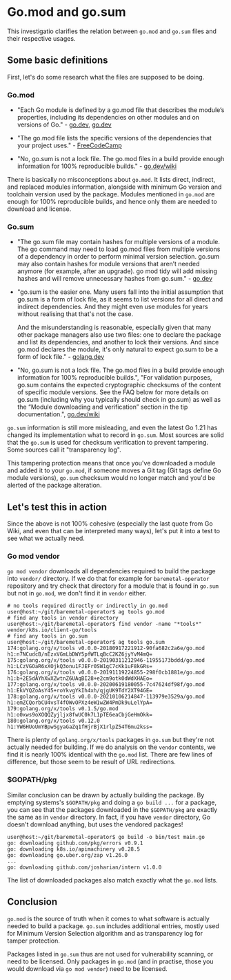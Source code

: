 # Go.mod and go.sum

This investigatio clarifies the relation between `go.mod` and `go.sum` files and
their respective usages.

## Some basic definitions

First, let's do some research what the files are supposed to be doing.

### Go.mod

- "Each Go module is defined by a go.mod file that describes the module’s
   properties, including its dependencies on other modules and on versions of
   Go." - [go.dev](https://go.dev/doc/modules/gomod-ref),
   [go.dev](https://go.dev/ref/mod)

- "The go.mod file lists the specific versions of the dependencies that your
   project uses." -
   [FreeCodeCamp](https://www.freecodecamp.org/news/golang-environment-gopath-vs-go-mod/#:~:text=sum%20file.-,The%20go.,all%20projects%20on%20your%20system.)

- "No, go.sum is not a lock file. The go.mod files in a build provide
   enough information for 100% reproducible builds." -
   [go.dev/wiki](https://go.dev/wiki/Modules#is-gosum-a-lock-file-why-does-gosum-include-information-for-module-versions-i-am-no-longer-using)

There is basically no misconceptions about `go.mod`. It lists direct, indirect,
and replaced modules information, alongside with minimum Go version and
toolchain version used by the package. Modules mentioned in `go.mod` are enough
for 100% reproducible builds, and hence only them are needed to download and
license.

### Go.sum

- "The go.sum file may contain hashes for multiple versions of a module.
  The go command may need to load go.mod files from multiple versions of
  a dependency in order to perform minimal version selection. go.sum may
  also contain hashes for module versions that aren’t needed anymore
  (for example, after an upgrade). go mod tidy will add missing hashes
  and will remove unnecessary hashes from go.sum." -
  [go.dev](https://go.dev/ref/mod#go-sum-files)

- "go.sum is the easier one. Many users fall into the initial assumption
  that go.sum is a form of lock file, as it seems to list versions for all
  direct and indirect dependencies. And they might even use modules for
  years without realising that that's not the case.

  And the misunderstanding is reasonable, especially given that many other
  package managers also use two files: one to declare the package and list
  its dependencies, and another to lock their versions. And since go.mod
  declares the module, it's only natural to expect go.sum to be a form of
  lock file." -
  [golang.dev](https://groups.google.com/g/golang-dev/c/wkIlHZL-NNk)

- "No, go.sum is not a lock file. The go.mod files in a build provide
   enough information for 100% reproducible builds.",
   "For validation purposes, go.sum contains the expected cryptographic
   checksums of the content of specific module versions. See the FAQ
   below for more details on go.sum (including why you typically should
   check in go.sum) as well as the “Module downloading and verification”
   section in the tip documentation.",
  [go.dev/wiki](https://go.dev/wiki/Modules#is-gosum-a-lock-file-why-does-gosum-include-information-for-module-versions-i-am-no-longer-using)

`go.sum` information is still more misleading, and even the latest Go 1.21
has changed its implementation what to record in `go.sum`. Most sources
are solid that the `go.sum` is used for checksum verification to prevent
tampering. Some sources call it "transparency log".

This tampering protection means that once you've downloaded a module and
added it to your `go.mod`, if someone moves a Git tag (Git tags define
Go module versions), `go.sum` checksum would no longer match and you'd be
alerted of the package alteration.

## Let's test this in action

Since the above is not 100% cohesive (especially the last quote from
Go Wiki, and even that can be interpreted many ways), let's put it into
a test to see what we actually need.

### Go mod vendor

`go mod vendor` downloads all dependencies required to build the package
into `vendor/` directory. If we do that for example for `baremetal-operator`
repository and try check that directory for a module that is found in
`go.sum` but not in `go.mod`, we don't find it in `vendor` either.

```console
# no tools required directly or indirectly in go.mod
user@host:~/git/baremetal-operator$ ag tools go.mod
# find any tools in vendor directory
user@host:~/git/baremetal-operator$ find vendor -name "*tools*"
vendor/k8s.io/client-go/tools
# find any tools in go.sum
user@host:~/git/baremetal-operator$ ag tools go.sum
174:golang.org/x/tools v0.0.0-20180917221912-90fa682c2a6e/go.mod h1:n7NCudcB/nEzxVGmLbDWY5pfWTLqBcC2KZ6jyYvM4mQ=
175:golang.org/x/tools v0.0.0-20190311212946-11955173bddd/go.mod h1:LCzVGOaR6xXOjkQ3onu1FJEFr0SW1gC7cKk1uF8kGRs=
176:golang.org/x/tools v0.0.0-20191119224855-298f0cb1881e/go.mod h1:b+2E5dAYhXwXZwtnZ6UAqBI28+e2cm9otk0dWdXHAEo=
177:golang.org/x/tools v0.0.0-20200619180055-7c47624df98f/go.mod h1:EkVYQZoAsY45+roYkvgYkIh4xh/qjgUK9TdY2XT94GE=
178:golang.org/x/tools v0.0.0-20210106214847-113979e3529a/go.mod h1:emZCQorbCU4vsT4fOWvOPXz4eW1wZW4PmDk9uLelYpA=
179:golang.org/x/tools v0.1.5/go.mod h1:o0xws9oXOQQZyjljx8fwUC0k7L1pTE6eaCbjGeHmOkk=
180:golang.org/x/tools v0.12.0 h1:YW6HUoUmYBpwSgyaGaZq1fHjrBjX1rlpZ54T6mu2kss=
```

There is plenty of `golang.org/x/tools` packages in `go.sum` but they're not
actually needed for building. If we do analysis on the `vendor` contents, we find
it is nearly 100% identical with the `go.mod` list. There are few lines of
difference, but those seem to be result of URL redirections.

### $GOPATH/pkg

Similar conclusion can be drawn by actually building the package. By emptying
systems's `$GOPATH/pkg` and doing a `go build ...` for a package, you can see
that the packages downloaded in the `$GOPATH/pkg` are exactly the same as in
`vendor` directory. In fact, if you have `vendor` directory, Go doesn't download
anything, but uses the vendored packages!

```console
user@host:~/git/baremetal-operator$ go build -o bin/test main.go
go: downloading github.com/pkg/errors v0.9.1
go: downloading k8s.io/apimachinery v0.28.5
go: downloading go.uber.org/zap v1.26.0
...
go: downloading github.com/josharian/intern v1.0.0
```

The list of downloaded packages also match exactly what the `go.mod` lists.

## Conclusion

`go.mod` is the source of truth when it comes to what software is actually
needed to build a package. `go.sum` includes additional entries, mostly used
for Minimum Version Selection algorithm and as transparency log for tamper
protection.

Packages listed in `go.sum` thus are not used for vulnerability scanning,
or need to be licensed. Only packages in `go.mod` (and in practise, those
you would download via `go mod vendor`) need to be licensed.
